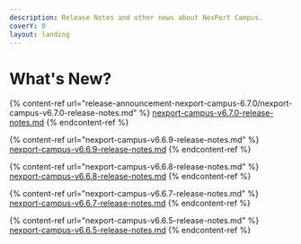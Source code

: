 ```yaml
---
description: Release Notes and other news about NexPort Campus.
coverY: 0
layout: landing
---
```


# What's New?

{% content-ref url="release-announcement-nexport-campus-6.7.0/nexport-campus-v6.7.0-release-notes.md" %}
[nexport-campus-v6.7.0-release-notes.md](release-announcement-nexport-campus-6.7.0/nexport-campus-v6.7.0-release-notes.md)
{% endcontent-ref %}

{% content-ref url="nexport-campus-v6.6.9-release-notes.md" %}
[nexport-campus-v6.6.9-release-notes.md](nexport-campus-v6.6.9-release-notes.md)
{% endcontent-ref %}

{% content-ref url="nexport-campus-v6.6.8-release-notes.md" %}
[nexport-campus-v6.6.8-release-notes.md](nexport-campus-v6.6.8-release-notes.md)
{% endcontent-ref %}

{% content-ref url="nexport-campus-v6.6.7-release-notes.md" %}
[nexport-campus-v6.6.7-release-notes.md](nexport-campus-v6.6.7-release-notes.md)
{% endcontent-ref %}

{% content-ref url="nexport-campus-v6.6.5-release-notes.md" %}
[nexport-campus-v6.6.5-release-notes.md](nexport-campus-v6.6.5-release-notes.md)
{% endcontent-ref %}
